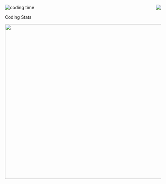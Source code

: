 <img align="left"  src="https://wakatime.com/badge/user/018e92de-fd36-49db-920c-68aa5cee604c.svg" alt="coding time"/> <img align="right" src="https://visitor-badge.laobi.icu/badge?page_id=Sangam5756.sangammundhe" />



<br>


Coding Stats
  
  <div align=center>
       
   <img width=800 height=500 src="https://wakatime.com/share/@sangammundhe/f48577b0-85bb-4ffe-ac31-36a583b0374d.svg"/>

  </div>

